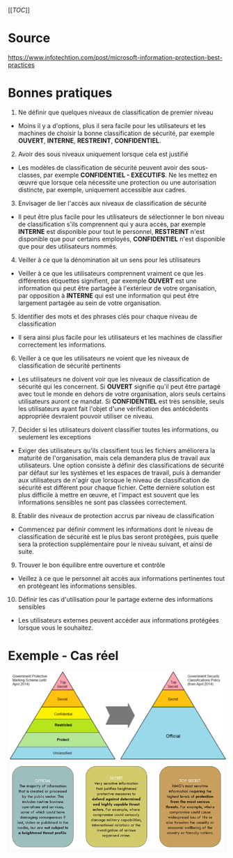 [[_TOC_]]
# Source
https://www.infotechtion.com/post/microsoft-information-protection-best-practices

# Bonnes pratiques
1. Ne définir que quelques niveaux de classification de premier niveau
* Moins il y a d'options, plus il sera facile pour les utilisateurs et les machines de choisir la bonne classification de sécurité, par exemple **OUVERT**, **INTERNE**, **RESTREINT**, **CONFIDENTIEL**. 

2. Avoir des sous niveaux uniquement lorsque cela est justifié
* Les modèles de classification de sécurité peuvent avoir des sous-classes, par exemple **CONFIDENTIEL - EXECUTIFS**. Ne les mettez en œuvre que lorsque cela nécessite une protection ou une autorisation distincte, par exemple, uniquement accessible aux cadres.

3. Envisager de lier l'accès aux niveaux de classification de sécurité
* Il peut être plus facile pour les utilisateurs de sélectionner le bon niveau de classification s'ils comprennent qui y aura accès, par exemple **INTERNE** est disponible pour tout le personnel, **RESTREINT** n'est disponible que pour certains employés, **CONFIDENTIEL** n'est disponible que pour des utilisateurs nommés.

4. Veiller à ce que la dénomination ait un sens pour les utilisateurs 
* Veiller à ce que les utilisateurs comprennent vraiment ce que les différentes étiquettes signifient, par exemple **OUVERT** est une information qui peut être partagée à l'extérieur de votre organisation, par opposition à **INTERNE** qui est une information qui peut être largement partagée au sein de votre organisation.

5. Identifier des mots et des phrases clés pour chaque niveau de classification
* Il sera ainsi plus facile pour les utilisateurs et les machines de classifier correctement les informations.

6. Veiller à ce que les utilisateurs ne voient que les niveaux de classification de sécurité pertinents
* Les utilisateurs ne doivent voir que les niveaux de classification de sécurité qui les concernent. Si **OUVERT** signifie qu'il peut être partagé avec tout le monde en dehors de votre organisation, alors seuls certains utilisateurs auront ce mandat. Si **CONFIDENTIEL** est très sensible, seuls les utilisateurs ayant fait l'objet d'une vérification des antécédents appropriée devraient pouvoir utiliser ce niveau.

7. Décider si les utilisateurs doivent classifier toutes les informations, ou seulement les exceptions
* Exiger des utilisateurs qu'ils classifient tous les fichiers améliorera la maturité de l'organisation, mais cela demandera plus de travail aux utilisateurs. Une option consiste à définir des classifications de sécurité par défaut sur les systèmes et les espaces de travail, puis à demander aux utilisateurs de n'agir que lorsque le niveau de classification de sécurité est différent pour chaque fichier. Cette dernière solution est plus difficile à mettre en œuvre, et l'impact est souvent que les informations sensibles ne sont pas classées correctement.

8. Établir des niveaux de protection accrus par niveau de classification
* Commencez par définir comment les informations dont le niveau de classification de sécurité est le plus bas seront protégées, puis quelle sera la protection supplémentaire pour le niveau suivant, et ainsi de suite. 

9. Trouver le bon équilibre entre ouverture et contrôle
* Veillez à ce que le personnel ait accès aux informations pertinentes tout en protégeant les informations sensibles.

10. Définir les cas d'utilisation pour le partage externe des informations sensibles
* Les utilisateurs externes peuvent accéder aux informations protégées lorsque vous le souhaitez.

# Exemple - Cas réel
![image.png](/.attachments/image-204fe038-7e56-4515-b7f0-d02b5b5961ab.png)
![image.png](/.attachments/image-57f8116b-9dff-4166-b9e7-b1bd3ce90b12.png)

